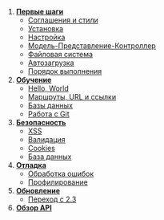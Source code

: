 1. **[Первые шаги](start)**
   - [Соглашения и стили](start.conventions)
   - [Установка](start.installation)
   - [Настройка](start.configuration)
   - [Модель-Представление-Контроллер](start.mvc)
   - [Файловая система](start.filesystem)
   - [Автозагрузка](start.autoloading)
   - [Порядок выполнения](start.flow)
2. **[Обучение](tutorials)**
   - [Hello, World](tutorials.helloworld)
   - [Маршруты, URL и ссылки](tutorials.urls)
   - [Базы данных](tutorials.databases)
   - [Работа с Git](tutorials.git)
3. **[Безопасность](security)**
   - [XSS](security.xss)
   - [Валидация](security.validation)
   - [Cookies](security.cookies)
   - [База данных](security.database)
4. **[Отладка](debugging)**
   - [Обработка ошибок](debugging.errors)
   - [Профилирование](debugging.profiling)
5. **[Обновление](upgrading)**
   - [Переход с 2.3](upgrading.23)
6. **[Обзор API](api)**
